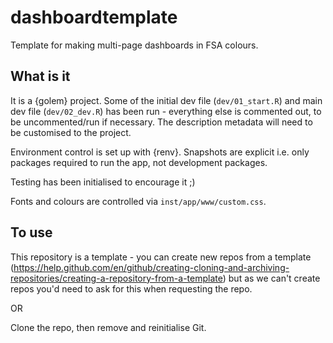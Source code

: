 
# dashboardtemplate

<!-- badges: start -->
<!-- badges: end -->

Template for making multi-page dashboards in FSA colours.

## What is it

It is a {golem} project. Some of the initial dev file (`dev/01_start.R`) and 
main dev file (`dev/02_dev.R`) has been run - everything else 
is commented out, to be uncommented/run if necessary. The description metadata 
will need to be customised to the project.

Environment control is set up with {renv}. Snapshots are explicit i.e. only 
packages required to run the app, not development packages.

Testing has been initialised to encourage it ;)

Fonts and colours are controlled via `inst/app/www/custom.css`. 

## To use

This repository is a template - you can create new repos from a template 
(https://help.github.com/en/github/creating-cloning-and-archiving-repositories/creating-a-repository-from-a-template) but 
as we can't create repos you'd need to ask for this when requesting the repo.

OR

Clone the repo, then remove and reinitialise Git.


